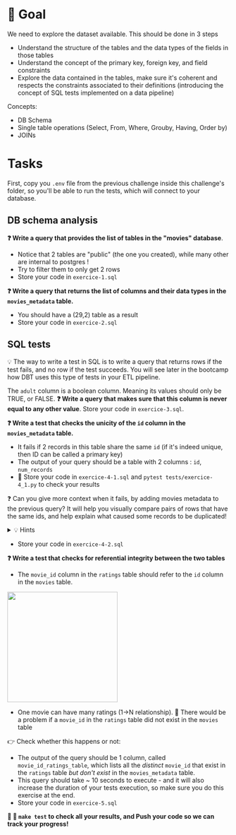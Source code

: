 # 🎯 Goal

We need to explore the dataset available. This should be done in 3 steps
  - Understand the structure of the tables and the data types of the fields in those tables
  - Understand the concept of the primary key, foreign key, and field constraints
  - Explore the data contained in the tables, make sure it's coherent and respects the constraints associated to their definitions (introducing the concept of SQL tests implemented on a data pipeline)

Concepts:
- DB Schema
- Single table operations (Select, From, Where, Grouby, Having, Order by)
- JOINs

# Tasks

First, copy you `.env` file from the previous challenge inside this challenge's folder, so you'll be able to run the tests, which will connect to your database.

## DB schema analysis

**❓ Write a query that provides the list of tables in the "movies" database**.
- Notice that 2 tables are "public" (the one you created), while many other are internal to postgres !
- Try to filter them to only get 2 rows
- Store your code in `exercice-1.sql`

**❓ Write a query that returns the list of columns and their data types in the `movies_metadata` table.**
- You should have a (29,2) table as a result
- Store your code in `exercice-2.sql`

## SQL tests

💡 The way to write a test in SQL is to write a query that returns rows if the test fails, and no row if the test succeeds. You will see later in the bootcamp how DBT uses this type of tests in your ETL pipeline.

The `adult` column is a boolean column. Meaning its values should only be TRUE, or FALSE. **❓ Write a query that makes sure that this column is never equal to any other value**. Store your code in `exercice-3.sql`.


**❓ Write a test that checks the unicity of the `id` column in the `movies_metadata` table.**
- It fails if 2 records in this table share the same `id` (if it's indeed unique, then ID can be called a primary key)
- The output of your query should be a table with 2 columns : `id`, `num_records`
- 🧪 Store your code in `exercice-4-1.sql` and `pytest tests/exercice-4_1.py` to check your results

❓ Can you give more context when it fails, by adding movies metadata to the previous query? It will help you visually compare pairs of rows that have the same ids, and help explain what caused some records to be duplicated!
<details>
  <summary markdown='span'>💡 Hints</summary>

💡 Re-use your previously computed table, and join it with the `movies_metadata`!
You'll see that one column duplication of the ID seems to regularly be coming from a difference in "popularity"
</details>

- Store your code in `exercice-4-2.sql`

**❓ Write a test that checks for referential integrity between the two tables**

- The `movie_id` column in the `ratings` table should refer to the `id` column in the `movies` table.

<img src="https://wagon-public-datasets.s3.amazonaws.com/data-engineering/movie_db_schema.png" width=250>

- One movie can have many ratings (1->N relationship). 🤔 There would be a problem if a `movie_id` in the `ratings` table did not exist in the `movies` table

👉 Check whether this happens or not:
- The output of the query should be 1 column, called `movie_id_ratings_table`, which lists all the *distinct* `movie_id` that exist in the `ratings` table *but don't exist* in the `movies_metadata` table.
- This query should take ~ 10 seconds to execute - and it will also increase the duration of your tests execution, so make sure you do this exercise at the end.
- Store your code in `exercice-5.sql`


**🏁 🧪 `make test` to check all your results, and Push your code so we can track your progress!**
